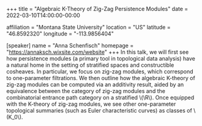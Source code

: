 +++
title = "Algebraic K-Theory of Zig-Zag Persistence Modules"
date = 2022-03-10T14:00:00-00:00

affiliation = "Montana State University"
location = "US"
latitude = "46.8592320"
longitude = "-113.9856404"
 
[speaker]
  name = "Anna Schenfisch"
  homepage = "https://annaksch.wixsite.com/website"
+++
In this talk, we will first see how persistence modules (a primary tool in topological data analysis) have a natural home in the setting of stratified spaces and constructible cosheaves. In particular, we focus on zig-zag modules, which correspond to one-parameter filtrations. We then outline how the algebraic K-theory of zig-zag modules can be computed via an additivity result, aided by an equivalence between the category of zig-zag modules and the combinatorial entrance path category on a stratified \\(\R\\). Once equipped with the K-theory of zig-zag modules, we see other one-parameter topological summaries (such as Euler characteristic curves) as classes of \\(K_0\\).